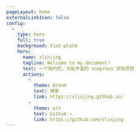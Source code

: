 ```yaml
---
pageLayout: home
externalLinkIcon: false
config:
  -
    type: hero
    full: true
    background: tint-plate
    hero:
      name: slinjing
      tagline: Welcome to my document！
      text: 一个简约的，功能丰富的 vuepress 文档项目
      actions:
        -
          theme: brand
          text: 博客
          link: https://slinjing.github.io/
        -
          theme: alt
          text: Github →
          link: https://github.com/slinjing
---
```

